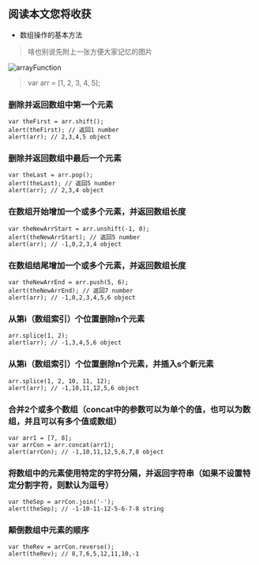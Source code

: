 ## 阅读本文您将收获
* 数组操作的基本方法

> 啥也别说先附上一张方便大家记忆的图片

![arrayFunction](../images/arrayFunction.png)
> var arr = [1, 2, 3, 4, 5];

### 删除并返回数组中第一个元素

```
var theFirst = arr.shift();
alert(theFirst); // 返回1 number
alert(arr); // 2,3,4,5 object
```
### 删除并返回数组中最后一个元素

```
var theLast = arr.pop();
alert(theLast); // 返回5 number
alert(arr); // 2,3,4 object
```
### 在数组开始增加一个或多个元素，并返回数组长度

```
var theNewArrStart = arr.unshift(-1, 0);
alert(theNewArrStart); // 返回5 number
alert(arr); // -1,0,2,3,4 object
```
### 在数组结尾增加一个或多个元素，并返回数组长度

```
var theNewArrEnd = arr.push(5, 6);
alert(theNewArrEnd); // 返回7 number
alert(arr); // -1,0,2,3,4,5,6 object
```
### 从第i（数组索引）个位置删除n个元素

```
arr.splice(1, 2);
alert(arr); // -1,3,4,5,6 object
```
### 从第i（数组索引）个位置删除n个元素，并插入s个新元素

```
arr.splice(1, 2, 10, 11, 12);
alert(arr); // -1,10,11,12,5,6 object
```
### 合并2个或多个数组（concat中的参数可以为单个的值，也可以为数组，并且可以有多个值或数组）
 
```
var arr1 = [7, 8];
var arrCon = arr.concat(arr1);
alert(arrCon); // -1,10,11,12,5,6,7,8 object
```
### 将数组中的元素使用特定的字符分隔，并返回字符串（如果不设置特定分割字符，则默认为逗号）

```
var theSep = arrCon.join('-');
alert(theSep); // -1-10-11-12-5-6-7-8 string
```
### 颠倒数组中元素的顺序

```
var theRev = arrCon.reverse();
alert(theRev); // 8,7,6,5,12,11,10,-1
```

